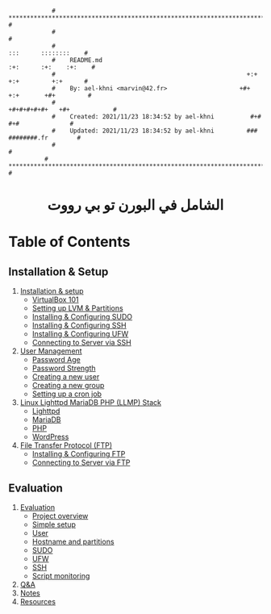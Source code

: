 ```
	  	    # **************************************************************************** #
		    #                                                                              #
		    #                                                         :::      ::::::::    #
		    #    README.md                                          :+:      :+:    :+:    #
		    #                                                     +:+ +:+         +:+      #
		    #    By: ael-khni <marvin@42.fr>                    +#+  +:+       +#+         #
		    #                                                 +#+#+#+#+#+   +#+            #
		    #    Created: 2021/11/23 18:34:52 by ael-khni          #+#    #+#              #
		    #    Updated: 2021/11/23 18:34:52 by ael-khni         ###   ########.fr        #
		    #                                                                              #
		  # **************************************************************************** #
```
<h1 align="center">
	الشامل في البورن تو بي رووت 
</h1>

# Table of Contents

## Installation & Setup

1. [Installation & setup](https://github.com/achrafelkhnissi/1337/blob/master/42curses/Born2beRoot/Installation_and_setup.md)
	- [VirtualBox 101](https://github.com/achrafelkhnissi/1337/blob/master/42curses/Born2beRoot/Installation_and_setup.md#virtualbox-101)
	- [Setting up LVM & Partitions](https://github.com/achrafelkhnissi/1337/blob/master/42curses/Born2beRoot/Installation_and_setup.md#born2beroot)
	- [Installing & Configuring SUDO](https://github.com/achrafelkhnissi/1337/blob/master/42curses/Born2beRoot/Installation_and_setup.md#sudo)
	- [Installing & Configuring SSH](https://github.com/achrafelkhnissi/1337/blob/master/42curses/Born2beRoot/Installation_and_setup.md#ssh)
	- [Installing & Configuring UFW](https://github.com/achrafelkhnissi/1337/blob/master/42curses/Born2beRoot/Installation_and_setup.md#ufw)
	- [Connecting to Server via SSH](https://github.com/achrafelkhnissi/1337/blob/master/42curses/Born2beRoot/Installation_and_setup.md#connecting-to-server-via-ssh)
2. [User Management](https://github.com/achrafelkhnissi/1337/blob/master/42curses/Born2beRoot/Installation_and_setup.md#user-management)
	- [Password Age](https://github.com/achrafelkhnissi/1337/blob/master/42curses/Born2beRoot/Installation_and_setup.md#password-age)
	- [Password Strength](https://github.com/achrafelkhnissi/1337/blob/master/42curses/Born2beRoot/Installation_and_setup.md#password-strength)
	- [Creating a new user](https://github.com/achrafelkhnissi/1337/blob/master/42curses/Born2beRoot/Installation_and_setup.md#creating-a-new-user)
	- [Creating a new group](https://github.com/achrafelkhnissi/1337/blob/master/42curses/Born2beRoot/Installation_and_setup.md#creating-a-new-group)
	- [Setting up a cron job](https://github.com/achrafelkhnissi/1337/blob/master/42curses/Born2beRoot/Installation_and_setup.md#setting-up-a-cron-job)
3. [Linux Lighttpd MariaDB PHP (LLMP) Stack](https://github.com/achrafelkhnissi/1337/blob/master/42curses/Born2beRoot/Installation_and_setup.md#linux-lighttpd-mariadb-php-llmp-stack)
	- [Lighttpd](https://github.com/achrafelkhnissi/1337/blob/master/42curses/Born2beRoot/Installation_and_setup.md#lighttpd)
	- [MariaDB](https://github.com/achrafelkhnissi/1337/blob/master/42curses/Born2beRoot/Installation_and_setup.md#mariadb)
	- [PHP](https://github.com/achrafelkhnissi/1337/blob/master/42curses/Born2beRoot/Installation_and_setup.md#php)
	- [WordPress](https://github.com/achrafelkhnissi/1337/blob/master/42curses/Born2beRoot/Installation_and_setup.md#wordpress)
4. [File Transfer Protocol (FTP)](https://github.com/achrafelkhnissi/1337/blob/master/42curses/Born2beRoot/Installation_and_setup.md#file-transfer-protocol-ftp)
	- [Installing & Configuring FTP](https://github.com/achrafelkhnissi/1337/blob/master/42curses/Born2beRoot/Installation_and_setup.md#installing--configuring-ftp)
	- [Connecting to Server via FTP](https://github.com/achrafelkhnissi/1337/blob/master/42curses/Born2beRoot/Installation_and_setup.md#connecting-to-server-via-ftp)

## Evaluation

1. [Evaluation](https://github.com/achrafelkhnissi/1337/blob/master/42curses/Born2beRoot/evaluation.md#evaluation)
	- [Project overview](https://github.com/achrafelkhnissi/1337/blob/master/42curses/Born2beRoot/evaluation.md#project-overview)
	- [Simple setup](https://github.com/achrafelkhnissi/1337/blob/master/42curses/Born2beRoot/evaluation.md#simple-setup)
	- [User](https://github.com/achrafelkhnissi/1337/blob/master/42curses/Born2beRoot/evaluation.md#user)
	- [Hostname and partitions](https://github.com/achrafelkhnissi/1337/blob/master/42curses/Born2beRoot/evaluation.md#hostname-and-partitions)
	- [SUDO](https://github.com/achrafelkhnissi/1337/blob/master/42curses/Born2beRoot/evaluation.md#sudo)
	- [UFW](https://github.com/achrafelkhnissi/1337/blob/master/42curses/Born2beRoot/evaluation.md#ufw)
	- [SSH](https://github.com/achrafelkhnissi/1337/blob/master/42curses/Born2beRoot/evaluation.md#ssh)
	- [Script monitoring](https://github.com/achrafelkhnissi/1337/blob/master/42curses/Born2beRoot/evaluation.md#script-monitoring)
2. [Q&A](https://github.com/achrafelkhnissi/1337/blob/master/42curses/Born2beRoot/evaluation.md#q&a)
2. [Notes](https://github.com/achrafelkhnissi/1337/blob/master/42curses/Born2beRoot/evaluation.md#notes)
2. [Resources](https://github.com/achrafelkhnissi/1337/blob/master/42curses/Born2beRoot/evaluation.md#resources)
